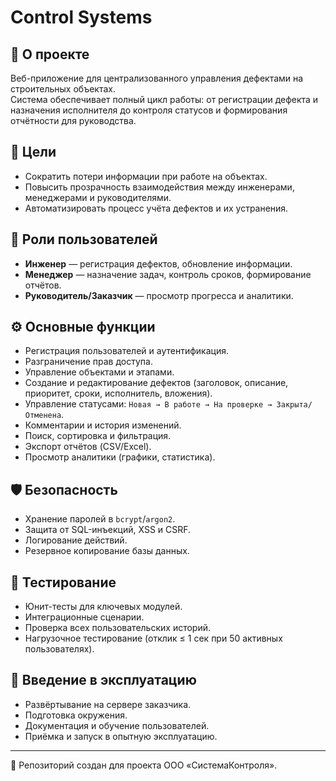 # Control Systems

## 📌 О проекте
Веб-приложение для централизованного управления дефектами на строительных объектах.  
Система обеспечивает полный цикл работы: от регистрации дефекта и назначения исполнителя до контроля статусов и формирования отчётности для руководства.

## 🎯 Цели
- Сократить потери информации при работе на объектах.
- Повысить прозрачность взаимодействия между инженерами, менеджерами и руководителями.
- Автоматизировать процесс учёта дефектов и их устранения.

## 👥 Роли пользователей
- **Инженер** — регистрация дефектов, обновление информации.
- **Менеджер** — назначение задач, контроль сроков, формирование отчётов.
- **Руководитель/Заказчик** — просмотр прогресса и аналитики.

## ⚙️ Основные функции
- Регистрация пользователей и аутентификация.
- Разграничение прав доступа.
- Управление объектами и этапами.
- Создание и редактирование дефектов (заголовок, описание, приоритет, сроки, исполнитель, вложения).
- Управление статусами: `Новая → В работе → На проверке → Закрыта/Отменена`.
- Комментарии и история изменений.
- Поиск, сортировка и фильтрация.
- Экспорт отчётов (CSV/Excel).
- Просмотр аналитики (графики, статистика).

## 🛡 Безопасность
- Хранение паролей в `bcrypt`/`argon2`.
- Защита от SQL-инъекций, XSS и CSRF.
- Логирование действий.
- Резервное копирование базы данных.

## 🧪 Тестирование
- Юнит-тесты для ключевых модулей.
- Интеграционные сценарии.
- Проверка всех пользовательских историй.
- Нагрузочное тестирование (отклик ≤ 1 сек при 50 активных пользователях).

## 🚀 Введение в эксплуатацию
- Развёртывание на сервере заказчика.
- Подготовка окружения.
- Документация и обучение пользователей.
- Приёмка и запуск в опытную эксплуатацию.

---
📂 Репозиторий создан для проекта ООО «СистемаКонтроля».  

